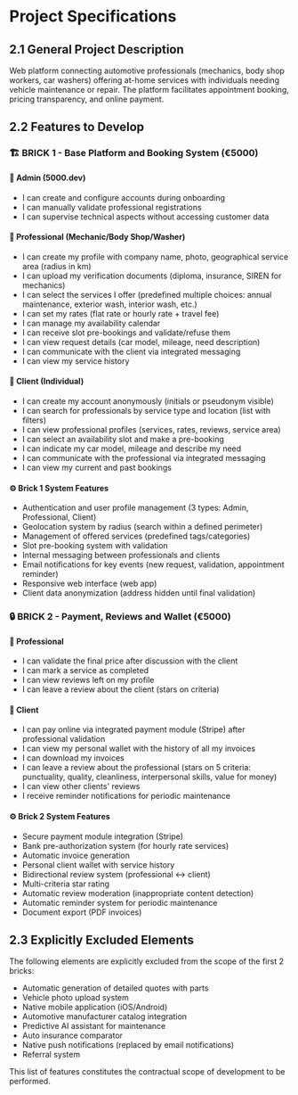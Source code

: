 # Project Specifications

## 2.1 General Project Description

Web platform connecting automotive professionals (mechanics, body shop workers, car washers) offering at-home services with individuals needing vehicle maintenance or repair. The platform facilitates appointment booking, pricing transparency, and online payment.

## 2.2 Features to Develop

### 🏗️ BRICK 1 - Base Platform and Booking System (€5000)

#### 👤 Admin (5000.dev)
- I can create and configure accounts during onboarding
- I can manually validate professional registrations
- I can supervise technical aspects without accessing customer data

#### 👑 Professional (Mechanic/Body Shop/Washer)
- I can create my profile with company name, photo, geographical service area (radius in km)
- I can upload my verification documents (diploma, insurance, SIREN for mechanics)
- I can select the services I offer (predefined multiple choices: annual maintenance, exterior wash, interior wash, etc.)
- I can set my rates (flat rate or hourly rate + travel fee)
- I can manage my availability calendar
- I can receive slot pre-bookings and validate/refuse them
- I can view request details (car model, mileage, need description)
- I can communicate with the client via integrated messaging
- I can view my service history

#### 🚗 Client (Individual)
- I can create my account anonymously (initials or pseudonym visible)
- I can search for professionals by service type and location (list with filters)
- I can view professional profiles (services, rates, reviews, service area)
- I can select an availability slot and make a pre-booking
- I can indicate my car model, mileage and describe my need
- I can communicate with the professional via integrated messaging
- I can view my current and past bookings

#### ⚙️ Brick 1 System Features
- Authentication and user profile management (3 types: Admin, Professional, Client)
- Geolocation system by radius (search within a defined perimeter)
- Management of offered services (predefined tags/categories)
- Slot pre-booking system with validation
- Internal messaging between professionals and clients
- Email notifications for key events (new request, validation, appointment reminder)
- Responsive web interface (web app)
- Client data anonymization (address hidden until final validation)

### 🔒 BRICK 2 - Payment, Reviews and Wallet (€5000)

#### 👑 Professional
- I can validate the final price after discussion with the client
- I can mark a service as completed
- I can view reviews left on my profile
- I can leave a review about the client (stars on criteria)

#### 🚗 Client
- I can pay online via integrated payment module (Stripe) after professional validation
- I can view my personal wallet with the history of all my invoices
- I can download my invoices
- I can leave a review about the professional (stars on 5 criteria: punctuality, quality, cleanliness, interpersonal skills, value for money)
- I can view other clients' reviews
- I receive reminder notifications for periodic maintenance

#### ⚙️ Brick 2 System Features
- Secure payment module integration (Stripe)
- Bank pre-authorization system (for hourly rate services)
- Automatic invoice generation
- Personal client wallet with service history
- Bidirectional review system (professional ↔ client)
- Multi-criteria star rating
- Automatic review moderation (inappropriate content detection)
- Automatic reminder system for periodic maintenance
- Document export (PDF invoices)

## 2.3 Explicitly Excluded Elements

The following elements are explicitly excluded from the scope of the first 2 bricks:

- Automatic generation of detailed quotes with parts
- Vehicle photo upload system
- Native mobile application (iOS/Android)
- Automotive manufacturer catalog integration
- Predictive AI assistant for maintenance
- Auto insurance comparator
- Native push notifications (replaced by email notifications)
- Referral system

This list of features constitutes the contractual scope of development to be performed.
